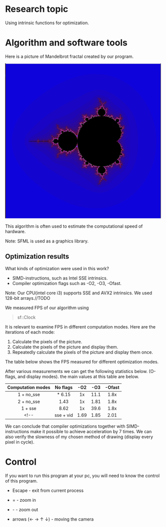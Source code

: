 # Research topic
Using intrinsic functions for optimization.

# Algorithm and software tools

Here is a picture of Mandelbrot fractal created by our program.

![Mandelbrot](img/Mandelbrot_set.png)

This algorithm is often used to estimate the computational speed of hardware.

Note:
SFML is used as a graphics library.

## Optimization results

What kinds of optimization were used in this work?
* SIMD-instructions, such as Intel SSE intrinsics.
* Compiler optimization flags such as -O2, -O3, -Ofast.

Note:
Our CPU(intel core i3) supports SSE and AVX2 intrinsics. We used 128-bit arrays.//TODO

We measured FPS of our algorithm using
>sf::Clock 

It is relevant to examine FPS in different computation modes. Here are the iterations of each mode:
1. Calculate the pixels of the picture.
2. Calculate the pixels of the picture and display them.
3. Repeatedly calculate the pixels of the picture and display them once.


The table below shows the FPS measured for different optimization modes. 

After various measurements we can get the following statistics below. (O-flags, and display modes). the main values at this table are below.

| Computation modes | No flags    |     -O2     |     -O3     |     -Ofast    |
| :---------------: | :----------:| :---------: | :---------: | :----------:  |
|    1 + no_sse     | * 6.15 | 1x | 11.1 | 1.8x | 11.2 | 1.8x |  11.6  | 1.9x |
|    2 + no_sse     |   1.43 | 1x | 1.81 | 1.8x | 1.77 | 1.8x |  1.65  | 1.8x |
|    1 + sse        |   8.62 | 1x | 39.6 | 1.8x | 40.3 | 1.8x | **42.6 | 1.8x |
<!-- | sse + vid    |   1.69   | 1.85 |  2.01  | 2.14   | -->

We can conclude that compiler optimizations together with SIMD-instructions make it possible to achieve acceleration by 7 times.
We can also verify the slowness of my chosen method of drawing (display every pixel in cycle).

# Control

If you want to run this program at your pc, you will need to know the control of this program.

* Escape - exit from current process

* \= - zoom in

* \- - zoom out

* arrows (← → ↑ ↓) - moving the camera